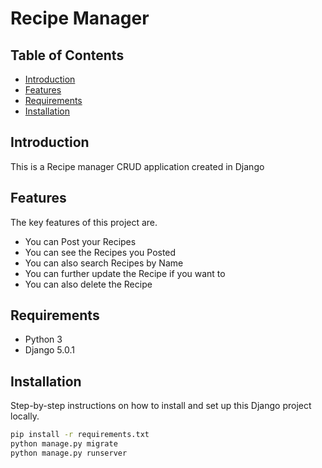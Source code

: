 # Recipe Manager

## Table of Contents
- [Introduction](#introduction)
- [Features](#features)
- [Requirements](#requirements)
- [Installation](#installation)

## Introduction

This is a Recipe manager CRUD application created in Django

## Features

The key features of this project are.

- You can Post your Recipes
- You can see the Recipes you Posted
- You can also search Recipes by Name
- You can further update the Recipe if you want to
- You can also delete the Recipe

## Requirements

- Python 3
- Django 5.0.1

## Installation

Step-by-step instructions on how to install and set up this Django project locally.

```bash
pip install -r requirements.txt
python manage.py migrate
python manage.py runserver
```
